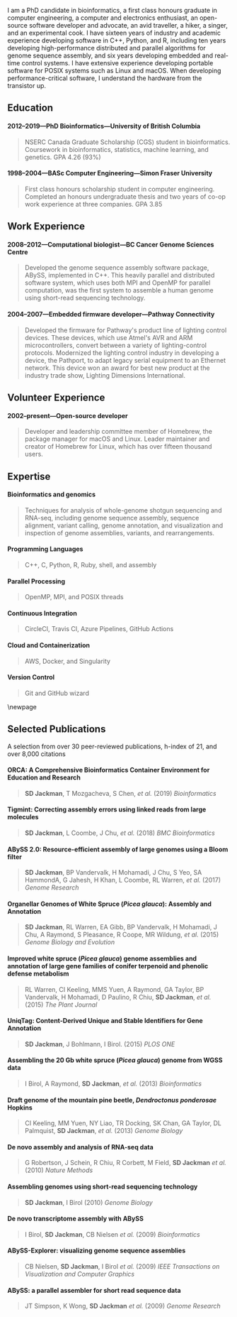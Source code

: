 I am a PhD candidate in bioinformatics, a first class honours graduate in computer engineering, a computer and electronics enthusiast, an open-source software developer and advocate, an avid traveller, a hiker, a singer, and an experimental cook. I have sixteen years of industry and academic experience developing software in C++, Python, and R, including ten years developing high-performance distributed and parallel algorithms for genome sequence assembly, and six years developing embedded and real-time control systems. I have extensive experience developing portable software for POSIX systems such as Linux and macOS. When developing performance-critical software, I understand the hardware from the transistor up.

## Education

#### 2012–2019—PhD Bioinformatics—University of British Columbia

> NSERC Canada Graduate Scholarship (CGS) student in bioinformatics. Coursework in bioinformatics, statistics, machine learning, and genetics. GPA 4.26 (93%)

#### 1998–2004—BASc Computer Engineering—Simon Fraser University

> First class honours scholarship student in computer engineering. Completed an honours undergraduate thesis and two years of co-op work experience at three companies. GPA 3.85

## Work Experience

#### 2008–2012—Computational biologist—BC Cancer Genome Sciences Centre

> Developed the genome sequence assembly software package, ABySS, implemented in C++. This heavily parallel and distributed software system, which uses both MPI and OpenMP for parallel computation, was the first system to assemble a human genome using short-read sequencing technology.

#### 2004–2007—Embedded firmware developer—Pathway Connectivity

> Developed the firmware for Pathway's product line of lighting control devices. These devices, which use Atmel's AVR and ARM microcontrollers, convert between a variety of lighting-control protocols. Modernized the lighting control industry in developing a device, the Pathport, to adapt legacy serial equipment to an Ethernet network. This device won an award for best new product at the industry trade show, Lighting Dimensions International.

## Volunteer Experience

#### 2002–present—Open-source developer

> Developer and leadership committee member of Homebrew, the package manager for macOS and Linux. Leader maintainer and creator of Homebrew for Linux, which has over fifteen thousand users.

## Expertise

#### Bioinformatics and genomics

> Techniques for analysis of whole-genome shotgun sequencing and RNA-seq, including genome sequence assembly, sequence alignment, variant calling, genome annotation, and visualization and inspection of genome assemblies, variants, and rearrangements.

#### Programming Languages

> C++, C, Python, R, Ruby, shell, and assembly

#### Parallel Processing

> OpenMP, MPI, and POSIX threads

#### Continuous Integration

> CircleCI, Travis CI, Azure Pipelines, GitHub Actions

#### Cloud and Containerization

> AWS, Docker, and Singularity

#### Version Control

> Git and GitHub wizard

\newpage

## Selected Publications

A selection from over 30 peer-reviewed publications, h-index of 21, and over 8,000 citations

#### ORCA: A Comprehensive Bioinformatics Container Environment for Education and Research
> **SD Jackman**, T Mozgacheva, S Chen, *et al.*
(2019)
*Bioinformatics*

#### Tigmint: Correcting assembly errors using linked reads from large molecules
> **SD Jackman**, L Coombe, J Chu, *et al.*
(2018)
*BMC Bioinformatics*

#### ABySS 2.0: Resource-efficient assembly of large genomes using a Bloom filter
> **SD Jackman**, BP Vandervalk, H Mohamadi, J Chu, S Yeo, SA HammondA, G Jahesh, H Khan, L Coombe, RL Warren, *et al.*
(2017)
*Genome Research*

#### Organellar Genomes of White Spruce (*Picea glauca*): Assembly and Annotation
> **SD Jackman**, RL Warren, EA Gibb, BP Vandervalk, H Mohamadi, J Chu, A Raymond, S Pleasance, R Coope, MR Wildung, *et al.*
(2015)
*Genome Biology and Evolution*

#### Improved white spruce (*Picea glauca*) genome assemblies and annotation of large gene families of conifer terpenoid and phenolic defense metabolism
> RL Warren, CI Keeling, MMS Yuen, A Raymond, GA Taylor, BP Vandervalk, H Mohamadi, D Paulino, R Chiu, **SD Jackman**, *et al.*
(2015)
*The Plant Journal*

#### UniqTag: Content-Derived Unique and Stable Identifiers for Gene Annotation
> **SD Jackman**, J Bohlmann, I Birol.
(2015)
*PLOS ONE*

#### Assembling the 20 Gb white spruce (*Picea glauca*) genome from WGSS data
> I Birol, A Raymond, **SD Jackman**, *et al.*
(2013)
_Bioinformatics_

#### Draft genome of the mountain pine beetle, *Dendroctonus ponderosae* Hopkins
> CI Keeling, MM Yuen, NY Liao, TR Docking, SK Chan, GA Taylor, DL Palmquist, **SD Jackman**, *et al.*
(2013)
_Genome Biology_

#### De novo assembly and analysis of RNA-seq data
> G Robertson, J Schein, R Chiu, R Corbett, M Field, **SD Jackman** *et al.*
(2010)
_Nature Methods_

#### Assembling genomes using short-read sequencing technology
> **SD Jackman**, I Birol
(2010)
_Genome Biology_

#### De novo transcriptome assembly with ABySS
> I Birol, **SD Jackman**, CB Nielsen *et al.*
(2009)
_Bioinformatics_

#### ABySS-Explorer: visualizing genome sequence assemblies
> CB Nielsen, **SD Jackman**, I Birol *et al.*
(2009)
_IEEE Transactions on Visualization and Computer Graphics_

#### ABySS: a parallel assembler for short read sequence data
> JT Simpson, K Wong, **SD Jackman** *et al.*
(2009)
_Genome Research_
